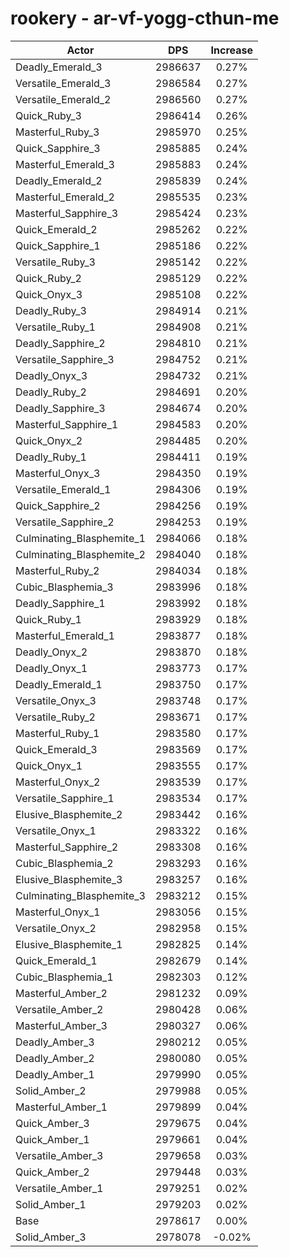 # rookery - ar-vf-yogg-cthun-me
| Actor | DPS | Increase |
|---|:---:|:---:|
|Deadly_Emerald_3|2986637|0.27%|
|Versatile_Emerald_3|2986584|0.27%|
|Versatile_Emerald_2|2986560|0.27%|
|Quick_Ruby_3|2986414|0.26%|
|Masterful_Ruby_3|2985970|0.25%|
|Quick_Sapphire_3|2985885|0.24%|
|Masterful_Emerald_3|2985883|0.24%|
|Deadly_Emerald_2|2985839|0.24%|
|Masterful_Emerald_2|2985535|0.23%|
|Masterful_Sapphire_3|2985424|0.23%|
|Quick_Emerald_2|2985262|0.22%|
|Quick_Sapphire_1|2985186|0.22%|
|Versatile_Ruby_3|2985142|0.22%|
|Quick_Ruby_2|2985129|0.22%|
|Quick_Onyx_3|2985108|0.22%|
|Deadly_Ruby_3|2984914|0.21%|
|Versatile_Ruby_1|2984908|0.21%|
|Deadly_Sapphire_2|2984810|0.21%|
|Versatile_Sapphire_3|2984752|0.21%|
|Deadly_Onyx_3|2984732|0.21%|
|Deadly_Ruby_2|2984691|0.20%|
|Deadly_Sapphire_3|2984674|0.20%|
|Masterful_Sapphire_1|2984583|0.20%|
|Quick_Onyx_2|2984485|0.20%|
|Deadly_Ruby_1|2984411|0.19%|
|Masterful_Onyx_3|2984350|0.19%|
|Versatile_Emerald_1|2984306|0.19%|
|Quick_Sapphire_2|2984256|0.19%|
|Versatile_Sapphire_2|2984253|0.19%|
|Culminating_Blasphemite_1|2984066|0.18%|
|Culminating_Blasphemite_2|2984040|0.18%|
|Masterful_Ruby_2|2984034|0.18%|
|Cubic_Blasphemia_3|2983996|0.18%|
|Deadly_Sapphire_1|2983992|0.18%|
|Quick_Ruby_1|2983929|0.18%|
|Masterful_Emerald_1|2983877|0.18%|
|Deadly_Onyx_2|2983870|0.18%|
|Deadly_Onyx_1|2983773|0.17%|
|Deadly_Emerald_1|2983750|0.17%|
|Versatile_Onyx_3|2983748|0.17%|
|Versatile_Ruby_2|2983671|0.17%|
|Masterful_Ruby_1|2983580|0.17%|
|Quick_Emerald_3|2983569|0.17%|
|Quick_Onyx_1|2983555|0.17%|
|Masterful_Onyx_2|2983539|0.17%|
|Versatile_Sapphire_1|2983534|0.17%|
|Elusive_Blasphemite_2|2983442|0.16%|
|Versatile_Onyx_1|2983322|0.16%|
|Masterful_Sapphire_2|2983308|0.16%|
|Cubic_Blasphemia_2|2983293|0.16%|
|Elusive_Blasphemite_3|2983257|0.16%|
|Culminating_Blasphemite_3|2983212|0.15%|
|Masterful_Onyx_1|2983056|0.15%|
|Versatile_Onyx_2|2982958|0.15%|
|Elusive_Blasphemite_1|2982825|0.14%|
|Quick_Emerald_1|2982679|0.14%|
|Cubic_Blasphemia_1|2982303|0.12%|
|Masterful_Amber_2|2981232|0.09%|
|Versatile_Amber_2|2980428|0.06%|
|Masterful_Amber_3|2980327|0.06%|
|Deadly_Amber_3|2980212|0.05%|
|Deadly_Amber_2|2980080|0.05%|
|Deadly_Amber_1|2979990|0.05%|
|Solid_Amber_2|2979988|0.05%|
|Masterful_Amber_1|2979899|0.04%|
|Quick_Amber_3|2979675|0.04%|
|Quick_Amber_1|2979661|0.04%|
|Versatile_Amber_3|2979658|0.03%|
|Quick_Amber_2|2979448|0.03%|
|Versatile_Amber_1|2979251|0.02%|
|Solid_Amber_1|2979203|0.02%|
|Base|2978617|0.00%|
|Solid_Amber_3|2978078|-0.02%|
